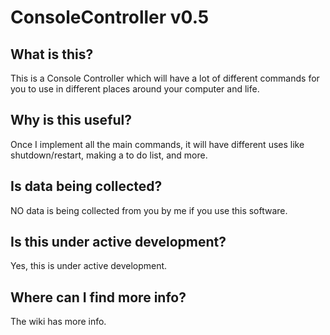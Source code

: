 # ConsoleController v0.5
## What is this?
This is a Console Controller which will have a lot of different commands for you to use in different places around your computer and life.
## Why is this useful?
Once I implement all the main commands, it will have different uses like shutdown/restart, making a to do list, and more.
## Is data being collected?
NO data is being collected from you by me if you use this software.
## Is this under active development?
Yes, this is under active development.
## Where can I find more info?
The wiki has more info.
